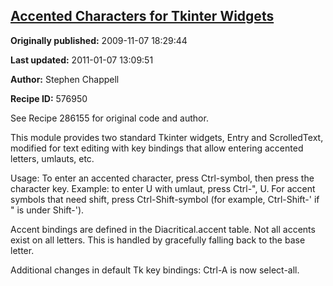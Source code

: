 ## [Accented Characters for Tkinter Widgets](https://code.activestate.com/recipes/576950-accented-characters-for-tkinter-widgets)

**Originally published:** 2009-11-07 18:29:44

**Last updated:** 2011-01-07 13:09:51

**Author:** Stephen Chappell

**Recipe ID:** 576950

See Recipe 286155 for original code and author.

This module provides two standard Tkinter widgets, Entry and ScrolledText, modified for text editing with key bindings that allow entering accented letters, umlauts, etc.

Usage: To enter an accented character, press Ctrl-symbol, then press the character key. Example: to enter U with umlaut, press Ctrl-", U. For accent symbols that need shift, press Ctrl-Shift-symbol (for example, Ctrl-Shift-' if " is under Shift-').

Accent bindings are defined in the Diacritical.accent table. Not all accents exist on all letters. This is handled by gracefully falling back to the base letter.

Additional changes in default Tk key bindings: Ctrl-A is now select-all.
